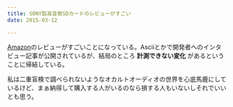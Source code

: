 ```yaml
---
title: SONY製高音質SDカードのレビューがすごい
date: 2015-03-12

---
```


[Amazon](http://www.amazon.co.jp/dp/B00TXWKC7W/)のレビューがすごいことになっている。Asciiとかで開発者へのインタビュー記事が公開されているが、結局のところ **計測できない変化** があるということに帰結している。

私は二重盲検で調べられないようなオカルトオーディオの世界を心底馬鹿にしているけど、まぁ納得して購入する人がいるのなら損する人もいないしそれでいいとも思う。
